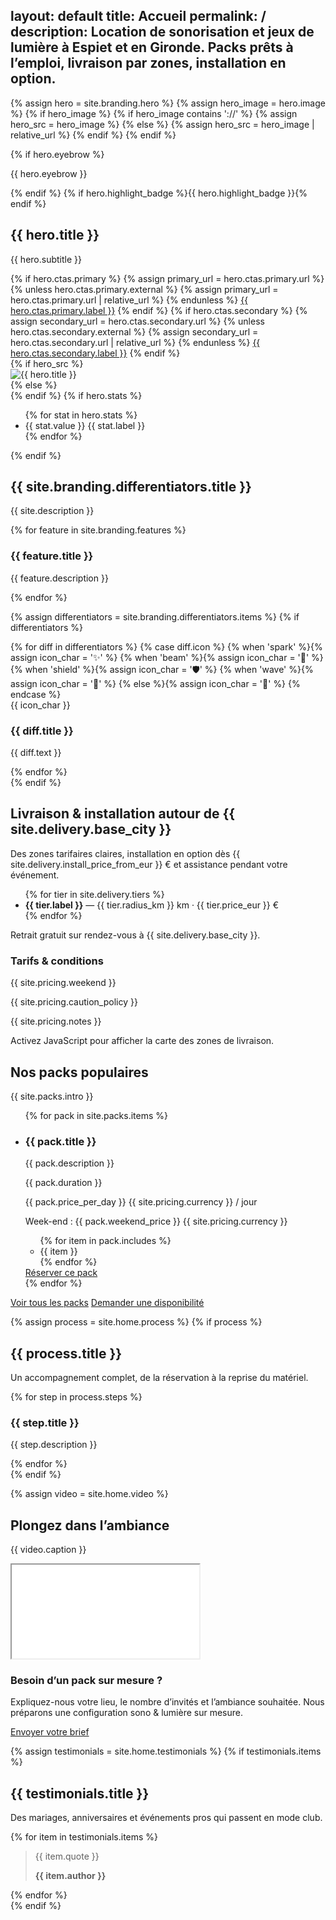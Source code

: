 layout: default
title: Accueil
permalink: /
description: Location de sonorisation et jeux de lumière à Espiet et en Gironde. Packs prêts à l’emploi, livraison par zones, installation en option.
---

{% assign hero = site.branding.hero %}
{% assign hero_image = hero.image %}
{% if hero_image %}
  {% if hero_image contains '://' %}
    {% assign hero_src = hero_image %}
  {% else %}
    {% assign hero_src = hero_image | relative_url %}
  {% endif %}
{% endif %}

<section class="hero">
  <div class="container hero-inner">
    <div class="hero-copy">
      {% if hero.eyebrow %}<p class="eyebrow">{{ hero.eyebrow }}</p>{% endif %}
      {% if hero.highlight_badge %}<span class="badge badge--glow">{{ hero.highlight_badge }}</span>{% endif %}
      <h1>{{ hero.title }}</h1>
      <p>{{ hero.subtitle }}</p>
      <div class="hero-actions">
        {% if hero.ctas.primary %}
          {% assign primary_url = hero.ctas.primary.url %}
          {% unless hero.ctas.primary.external %}
            {% assign primary_url = hero.ctas.primary.url | relative_url %}
          {% endunless %}
          <a class="button button--primary" href="{{ primary_url }}" {% if hero.ctas.primary.external %}target="_blank" rel="noopener"{% endif %}>{{ hero.ctas.primary.label }}</a>
        {% endif %}
        {% if hero.ctas.secondary %}
          {% assign secondary_url = hero.ctas.secondary.url %}
          {% unless hero.ctas.secondary.external %}
            {% assign secondary_url = hero.ctas.secondary.url | relative_url %}
          {% endunless %}
          <a class="button button--ghost" href="{{ secondary_url }}" {% if hero.ctas.secondary.external %}target="_blank" rel="noopener"{% endif %}>{{ hero.ctas.secondary.label }}</a>
        {% endif %}
      </div>
    </div>
    <div class="hero-visual">
      <div class="hero-visual__frame">
        {% if hero_src %}
        <div class="hero-visual__image">
          <img src="{{ hero_src }}" alt="{{ hero.title }}">
        </div>
        {% else %}
        <div class="hero-visual__image hero-visual__image--placeholder" aria-hidden="true"></div>
        {% endif %}
        {% if hero.stats %}
        <ul class="stat-group">
          {% for stat in hero.stats %}
          <li>
            <span class="stat-value">{{ stat.value }}</span>
            <span class="stat-label">{{ stat.label }}</span>
          </li>
          {% endfor %}
        </ul>
        {% endif %}
      </div>
    </div>
  </div>
</section>

<section class="section">
  <div class="container">
    <div class="section-header">
      <h2>{{ site.branding.differentiators.title }}</h2>
      <p class="muted">{{ site.description }}</p>
    </div>
    <div class="feature-grid">
      {% for feature in site.branding.features %}
      <article class="feature-card">
        <h3>{{ feature.title }}</h3>
        <p>{{ feature.description }}</p>
      </article>
      {% endfor %}
    </div>
  </div>
</section>

{% assign differentiators = site.branding.differentiators.items %}
{% if differentiators %}
<section class="section">
  <div class="container differentiators">
    {% for diff in differentiators %}
    {% case diff.icon %}
      {% when 'spark' %}{% assign icon_char = '✨' %}
      {% when 'beam' %}{% assign icon_char = '🔆' %}
      {% when 'shield' %}{% assign icon_char = '🛡' %}
      {% when 'wave' %}{% assign icon_char = '🌊' %}
      {% else %}{% assign icon_char = '🎵' %}
    {% endcase %}
    <article class="diff-card">
      <span class="diff-icon" aria-hidden="true">{{ icon_char }}</span>
      <h3>{{ diff.title }}</h3>
      <p class="muted">{{ diff.text }}</p>
    </article>
    {% endfor %}
  </div>
</section>
{% endif %}

<section class="section">
  <div class="container split-grid">
    <div>
      <div class="section-header">
        <h2>Livraison & installation autour de {{ site.delivery.base_city }}</h2>
        <p class="muted">Des zones tarifaires claires, installation en option dès {{ site.delivery.install_price_from_eur }} € et assistance pendant votre événement.</p>
      </div>
      <div class="note">
        <ul>
          {% for tier in site.delivery.tiers %}
          <li><strong>{{ tier.label }}</strong> — {{ tier.radius_km }} km · {{ tier.price_eur }} €</li>
          {% endfor %}
        </ul>
        <p class="muted">Retrait gratuit sur rendez-vous à {{ site.delivery.base_city }}.</p>
      </div>
      <div class="section-block">
        <div class="note">
          <h3>Tarifs & conditions</h3>
          <p>{{ site.pricing.weekend }}</p>
          <p>{{ site.pricing.caution_policy }}</p>
          <p>{{ site.pricing.notes }}</p>
        </div>
      </div>
    </div>
    <div>
      <div class="map-shell">
        <div id="map" class="map"
             data-center-lat="{{ site.delivery.center_lat }}"
             data-center-lng="{{ site.delivery.center_lng }}"
             data-tiers='{{ site.delivery.tiers | jsonify }}'
             data-city="{{ site.delivery.base_city }}">
          <noscript>Activez JavaScript pour afficher la carte des zones de livraison.</noscript>
        </div>
      </div>
    </div>
  </div>
</section>

<section class="section">
  <div class="container">
    <div class="section-header">
      <h2>Nos packs populaires</h2>
      <p class="muted">{{ site.packs.intro }}</p>
    </div>
    <ul class="cards">
      {% for pack in site.packs.items %}
      <li class="card">
        <h3>{{ pack.title }}</h3>
        <p class="muted">{{ pack.description }}</p>
        <span class="list-pill">{{ pack.duration }}</span>
        <p class="price">{{ pack.price_per_day }} {{ site.pricing.currency }} <span class="muted">/ jour</span></p>
        <p class="muted">Week-end : {{ pack.weekend_price }} {{ site.pricing.currency }}</p>
        <ul>
          {% for item in pack.includes %}
          <li>{{ item }}</li>
          {% endfor %}
        </ul>
        <a class="button button--primary" href="{{ site.forms.booking_google_form_url }}" target="_blank" rel="noopener">Réserver ce pack</a>
      </li>
      {% endfor %}
    </ul>
    <div class="section-actions">
      <a class="button button--ghost" href="{{ '/packs/' | relative_url }}">Voir tous les packs</a>
      <a class="button button--primary" href="{{ site.forms.booking_google_form_url }}" target="_blank" rel="noopener">Demander une disponibilité</a>
    </div>
  </div>
</section>

{% assign process = site.home.process %}
{% if process %}
<section class="section">
  <div class="container">
    <div class="section-header">
      <h2>{{ process.title }}</h2>
      <p class="muted">Un accompagnement complet, de la réservation à la reprise du matériel.</p>
    </div>
    <div class="process-steps">
      {% for step in process.steps %}
      <article class="process-step">
        <h3>{{ step.title }}</h3>
        <p class="muted">{{ step.description }}</p>
      </article>
      {% endfor %}
    </div>
  </div>
</section>
{% endif %}

{% assign video = site.home.video %}
<section class="section">
  <div class="container split-grid">
    <div>
      <div class="section-header">
        <h2>Plongez dans l’ambiance</h2>
        <p class="muted">{{ video.caption }}</p>
      </div>
      <div class="video-frame">
        <iframe title="Playlist YouTube" src="{{ video.playlist_url }}" loading="lazy" allowfullscreen referrerpolicy="strict-origin-when-cross-origin"></iframe>
      </div>
    </div>
    <div class="note">
      <h3>Besoin d’un pack sur mesure ?</h3>
      <p>Expliquez-nous votre lieu, le nombre d’invités et l’ambiance souhaitée. Nous préparons une configuration sono & lumière sur mesure.</p>
      <a class="button button--ghost" href="{{ site.forms.booking_google_form_url }}" target="_blank" rel="noopener">Envoyer votre brief</a>
    </div>
  </div>
</section>

{% assign testimonials = site.home.testimonials %}
{% if testimonials.items %}
<section class="section">
  <div class="container">
    <div class="section-header">
      <h2>{{ testimonials.title }}</h2>
      <p class="muted">Des mariages, anniversaires et événements pros qui passent en mode club.</p>
    </div>
    <div class="testimonials">
      {% for item in testimonials.items %}
      <blockquote class="testimonial">
        <p>{{ item.quote }}</p>
        <strong>{{ item.author }}</strong>
      </blockquote>
      {% endfor %}
    </div>
  </div>
</section>
{% endif %}
